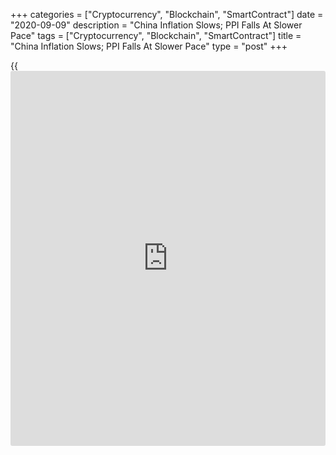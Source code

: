 +++
categories = ["Cryptocurrency", "Blockchain", "SmartContract"]
date = "2020-09-09"
description = "China Inflation Slows; PPI Falls At Slower Pace"
tags = ["Cryptocurrency", "Blockchain", "SmartContract"]
title = "China Inflation Slows; PPI Falls At Slower Pace"
type = "post"
+++

{{<iframe id="large-banner" src="https://www.bounty.group/#slide=19.0" width="100%" height="600" scrolling="no" style="border: 0px solid rgb(216, 221, 230); border-radius: 3px;">}}

China's inflation eased in August on slowing pork price growth and
factory gate prices continued to decline, but the pace of drop slowed
from the last year.

Consumer price inflation slowed to 2.4 percent in August from 2.7
percent in July, the National Bureau of Statistics revealed Wednesday.
The rate came in line with expectations.

On a monthly basis, consumer prices gained 0.4 percent.

Driven by slower growth in pork prices, food price inflation eased to
11.2 percent annually. Pork prices advanced 52.6 percent from last year,
following an 85.7 percent rise in July.

Core inflation, which excludes food and energy prices, held steady at
0.5 percent in August.

Producer prices decreased at a pace of 2 percent on a yearly basis in
August, as expected, following a 2.4 percent drop in the previous month,
another report from the NBS revealed.

Looking through the volatility in food prices, the broader
disinflationary impact from the COVID-19 downturn continues to ease,
Julian Evans-Pritchard, an economist at Capital Economics, said.

Headline consumer price inflation probably has further to fall as pork
supply continues to recover from last year's African swine fever
outbreak, the economist noted.

But the bigger picture is that, with infrastructure-led stimulus still
being ramped up, demand-side pressures on prices will probably
strengthen in the coming months, pushing up underlying inflation, Evans-
Pritchard added.

For comments and feedback [contact](https://www.playgroundfx.com/contact/): editorial@rtt[news](https://www.letsplayfx.com/blog/forex-news-website/).com

[Economic News][1]

 **What parts of the world are seeing the best (and worst) economic
performances lately? Click[here][2] to check out our [Econ Scorecard][2]
and find out! See up-to-the-moment [ranking](https://www.playgroundfx.com/blog/crypto-exchange-ranking/)s for the best and worst
performers in [GDP][3], [unemployment rate][4], [inflation][5] and much
more.**

   1. www.rtt[news](https://www.letsplayfx.com/blog/forex-news-website/).com/Content/EconomicNews.aspx
   2. www.rtt[news](https://www.letsplayfx.com/blog/forex-news-website/).com/economic-scorecard/world-rank/retail-sales/highest-performance.aspx
   3. www.rtt[news](https://www.letsplayfx.com/blog/forex-news-website/).com/economic-scorecard/world-rank/GDP/highest-performance.aspx
   4. www.rtt[news](https://www.letsplayfx.com/blog/forex-news-website/).com/economic-scorecard/world-rank/unemployment-rate/lowest-performance.aspx
   5. www.rtt[news](https://www.letsplayfx.com/blog/forex-news-website/).com/economic-scorecard/world-rank/CPI/highest-performance.aspx